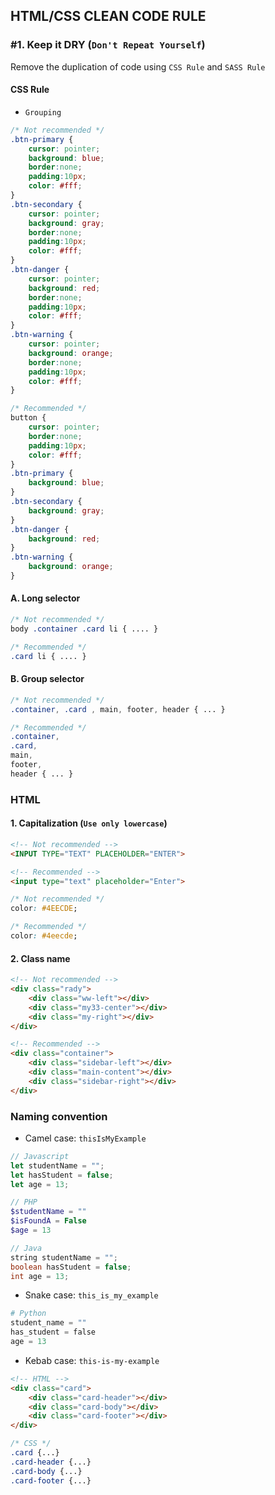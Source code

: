 ## HTML/CSS CLEAN CODE RULE

### #1. Keep it DRY (`Don't Repeat Yourself`)
Remove the duplication of code using `CSS Rule` and `SASS Rule`

#### CSS Rule
- `Grouping`

```css
/* Not recommended */
.btn-primary {
    cursor: pointer;
    background: blue;
    border:none;
    padding:10px;
    color: #fff;
}
.btn-secondary {
    cursor: pointer;
    background: gray;
    border:none;
    padding:10px;
    color: #fff;
}
.btn-danger {
    cursor: pointer;
    background: red;
    border:none;
    padding:10px;
    color: #fff;
}
.btn-warning {
    cursor: pointer;
    background: orange;
    border:none;
    padding:10px;
    color: #fff;
}
```

```css
/* Recommended */
button {
    cursor: pointer;
    border:none;
    padding:10px;
    color: #fff;
}
.btn-primary {
    background: blue;
}
.btn-secondary {
    background: gray;
}
.btn-danger {
    background: red;
}
.btn-warning {
    background: orange;
}
```
#### A. Long selector
```css
/* Not recommended */
body .container .card li { .... }
```
```css
/* Recommended */
.card li { .... }
```
#### B. Group selector
```css
/* Not recommended */
.container, .card , main, footer, header { ... }
```
```css
/* Recommended */
.container,
.card,
main,
footer,
header { ... }
```
### HTML
#### 1. Capitalization (`Use only lowercase`)
```html
<!-- Not recommended -->
<INPUT TYPE="TEXT" PLACEHOLDER="ENTER">
```
```html
<!-- Recommended -->
<input type="text" placeholder="Enter">
```
```css
/* Not recommended */
color: #4EECDE;
```
```css
/* Recommended */
color: #4eecde;
```
#### 2. Class name
```html
<!-- Not recommended -->
<div class="rady">
    <div class="ww-left"></div>
    <div class="my33-center"></div>
    <div class="my-right"></div>
</div>
```
```html
<!-- Recommended -->
<div class="container">
    <div class="sidebar-left"></div>
    <div class="main-content"></div>
    <div class="sidebar-right"></div>
</div>
```

### Naming convention
- Camel case: `thisIsMyExample`
```js
// Javascript
let studentName = "";
let hasStudent = false;
let age = 13;
```
```php
// PHP
$studentName = ""
$isFoundA = False
$age = 13
```
```java
// Java
string studentName = "";
boolean hasStudent = false;
int age = 13;
```
- Snake case: `this_is_my_example`
```python
# Python
student_name = ""
has_student = false
age = 13
```
- Kebab case: `this-is-my-example`
```html
<!-- HTML -->
<div class="card">
    <div class="card-header"></div>
    <div class="card-body"></div>
    <div class="card-footer"></div>
</div>
```
```css
/* CSS */
.card {...}
.card-header {...}
.card-body {...}
.card-footer {...}
```